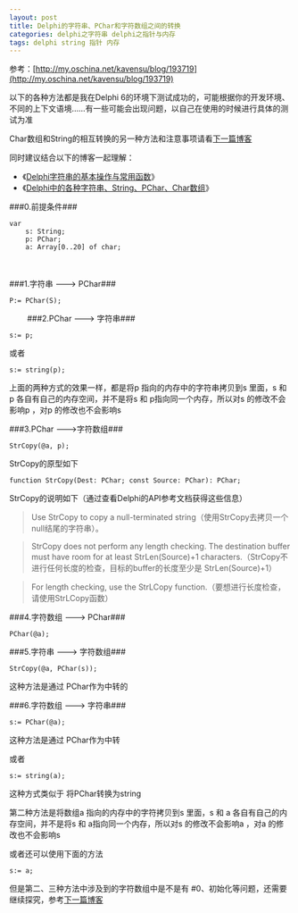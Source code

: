```yaml
---
layout: post
title: Delphi的字符串、PChar和字符数组之间的转换
categories: delphi之字符串 delphi之指针与内存
tags: delphi string 指针 内存
---
```



参考：[http://my.oschina.net/kavensu/blog/193719](http://my.oschina.net/kavensu/blog/193719)

以下的各种方法都是我在Delphi 6的环境下测试成功的，可能根据你的开发环境、不同的上下文语境……有一些可能会出现问题，以自己在使用的时候进行具体的测试为准

Char数组和String的相互转换的另一种方法和注意事项请看[下一篇博客](http://xumenger.github.io/delphi-string-pchar-chararray-20150422-02/)

同时建议结合以下的博客一起理解：

* 《[Delphi字符串的基本操作与常用函数](http://xumenger.github.io/delphi-string-func-20150421/)》
* 《[Delphi中的各种字符串、String、PChar、Char数组](http://xumenger.github.io/delphi-string-pchar-chararray-20150415/)》

 
###0.前提条件###

    var
        s: String;
        p: PChar;
        a: Array[0..20] of char;
　　

###1.字符串 ---> PChar###

    P:= PChar(S);
　　
###2.PChar ---> 字符串###

    s:= p;

或者

    s:= string(p);

上面的两种方式的效果一样，都是将p 指向的内存中的字符串拷贝到s 里面，s 和 p 各自有自己的内存空间，并不是将s 和 p指向同一个内存，所以对s 的修改不会影响p ，对p 的修改也不会影响s 

 
###3.PChar --->字符数组###

    StrCopy(@a, p);

StrCopy的原型如下

    function StrCopy(Dest: PChar; const Source: PChar): PChar;

StrCopy的说明如下（通过查看Delphi的API参考文档获得这些信息）

>Use StrCopy to copy a null-terminated string（使用StrCopy去拷贝一个null结尾的字符串）。

>StrCopy does not perform any length checking. The destination buffer must have room for at least StrLen(Source)+1 characters.（StrCopy不进行任何长度的检查，目标的buffer的长度至少是 StrLen(Source)+1）

>For length checking, use the StrLCopy function.（要想进行长度检查，请使用StrLCopy函数）

 
###4.字符数组 ---> PChar###

    PChar(@a);

###5.字符串 ---> 字符数组###

    StrCopy(@a, PChar(s));

这种方法是通过 PChar作为中转的


###6.字符数组 ---> 字符串###

    s:= PChar(@a);

这种方法是通过 PChar作为中转

或者

    s:= string(a);

这种方式类似于 将PChar转换为string

第二种方法是将数组a 指向的内存中的字符拷贝到s 里面，s 和 a 各自有自己的内存空间，并不是将s 和 a指向同一个内存，所以对s 的修改不会影响a ，对a 的修改也不会影响s 

或者还可以使用下面的方法

    s:= a;

但是第二、三种方法中涉及到的字符数组中是不是有 #0、初始化等问题，还需要继续探究，参考[下一篇博客](http://xumenger.github.io/delphi-string-pchar-chararray-20150422-02/)